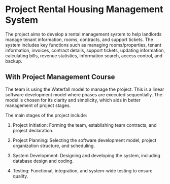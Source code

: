 # Project Rental Housing Management System

The project aims to develop a rental management system to help landlords manage tenant information, rooms, contracts, and support tickets. The system includes key functions such as managing rooms/properties, tenant information, invoices, contract details, support tickets, updating information, calculating bills, revenue statistics, information search, access control, and backup.

## With Project Management Course

The team is using the Waterfall model to manage the project. This is a linear software development model where phases are executed sequentially. The model is chosen for its clarity and simplicity, which aids in better management of project stages.

The main stages of the project include:

1. Project Initiation: Forming the team, establishing team contracts, and project declaration.

2. Project Planning: Selecting the software development model, project organization structure, and scheduling.

3. System Development: Designing and developing the system, including database design and coding.

4. Testing: Functional, integration, and system-wide testing to ensure quality.
